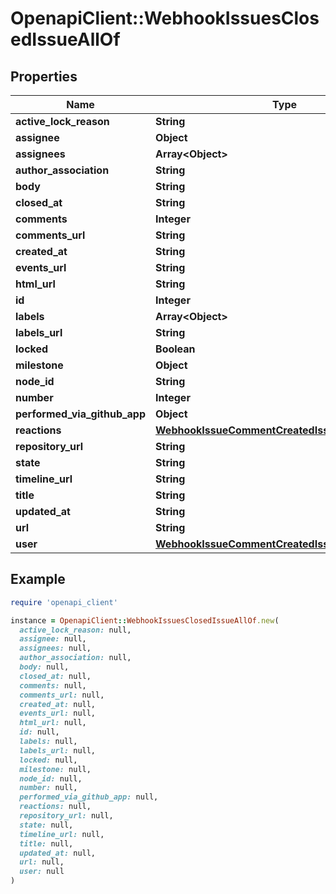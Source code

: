 # OpenapiClient::WebhookIssuesClosedIssueAllOf

## Properties

| Name | Type | Description | Notes |
| ---- | ---- | ----------- | ----- |
| **active_lock_reason** | **String** |  | [optional] |
| **assignee** | **Object** |  | [optional] |
| **assignees** | **Array&lt;Object&gt;** |  | [optional] |
| **author_association** | **String** |  | [optional] |
| **body** | **String** |  | [optional] |
| **closed_at** | **String** |  |  |
| **comments** | **Integer** |  | [optional] |
| **comments_url** | **String** |  | [optional] |
| **created_at** | **String** |  | [optional] |
| **events_url** | **String** |  | [optional] |
| **html_url** | **String** |  | [optional] |
| **id** | **Integer** |  | [optional] |
| **labels** | **Array&lt;Object&gt;** |  | [optional] |
| **labels_url** | **String** |  | [optional] |
| **locked** | **Boolean** |  | [optional] |
| **milestone** | **Object** |  | [optional] |
| **node_id** | **String** |  | [optional] |
| **number** | **Integer** |  | [optional] |
| **performed_via_github_app** | **Object** |  | [optional] |
| **reactions** | [**WebhookIssueCommentCreatedIssueAllOfReactions**](WebhookIssueCommentCreatedIssueAllOfReactions.md) |  | [optional] |
| **repository_url** | **String** |  | [optional] |
| **state** | **String** |  |  |
| **timeline_url** | **String** |  | [optional] |
| **title** | **String** |  | [optional] |
| **updated_at** | **String** |  | [optional] |
| **url** | **String** |  | [optional] |
| **user** | [**WebhookIssueCommentCreatedIssueAllOfUser**](WebhookIssueCommentCreatedIssueAllOfUser.md) |  | [optional] |

## Example

```ruby
require 'openapi_client'

instance = OpenapiClient::WebhookIssuesClosedIssueAllOf.new(
  active_lock_reason: null,
  assignee: null,
  assignees: null,
  author_association: null,
  body: null,
  closed_at: null,
  comments: null,
  comments_url: null,
  created_at: null,
  events_url: null,
  html_url: null,
  id: null,
  labels: null,
  labels_url: null,
  locked: null,
  milestone: null,
  node_id: null,
  number: null,
  performed_via_github_app: null,
  reactions: null,
  repository_url: null,
  state: null,
  timeline_url: null,
  title: null,
  updated_at: null,
  url: null,
  user: null
)
```

